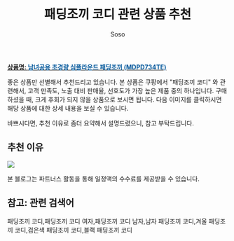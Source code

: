 ﻿---
layout: post
title:  "패딩조끼 코디 관련 상품 추천"
author: Soso
categories: [ 디저털/가전 ]
tags: [패딩조끼 코디,패딩조끼 코디 여자,패딩조끼 코디 남자,남자 패딩조끼 코디,겨울 패딩조끼 코디,검은색 패딩조끼 코디,블랙 패딩조끼 코디]
image: https://ads-partners.coupang.com/image1/9-FXHVkoH5F6hBB798OXHSr1YsCxFvw7bihy1FP8wgM5FbeIi_Ocz-y9j1QS3UGPKHQEeFgJsb6ajxeTiJ_PINpGaVLxIyo3EXfLvQSlowdiNe02vEqiJe1OwxCfzgbnD9cKJVHQHMAlqqDIEabzoEmLR50uQPWeVhIcryEnZXGn882K01hgkTq51l0uBcnsMlf8BsJ2xkz80MvMReB8C-AyLiKJr2S7g7JJwXZtVn9Ntgvu3D2VU8WZbOFkEeHdkBdm7uxSWLgv3sfi7oHAjzyLAOA-MtlXdFGjovhYBQ== 
description: "쿠팡에서 패딩조끼 코디 관련 상품으로 가장 고객 선호도가 높은 제품 중 하나입니다."
---

<a href="https://link.coupang.com/re/AFFSDP?lptag=AF5673682&pageKey=6840701820&itemId=3763118465&vendorItemId=71748209501&traceid=V0-153-bc512c2fbc67203f&requestid=20231116174744720089331178&token=31850C%7CMIXED"><b>상품명: <font color='#01579B'>남녀공용 초경량 심플라운드 패딩조끼 (MDPD734TE)</font></b></a>

좋은 상품만 선별해서 추천드리고 있습니다.
본 상품은 쿠팡에서 "패딩조끼 코디" 와 관련해서, 고객 만족도, 노출 대비 판매율, 선호도가 가장 높은 제품 중의 하나입니다.
구매하셨을 때, 크게 후회가 되지 않을 상품으로 보시면 됩니다. 
다음 이미지를 클릭하시면 해당 상품에 대한 상세 내용을 보실 수 있습니다.

바쁘시다면, 추천 이유로 좀더 요약해서 설명드렸으니, 참고 부탁드립니다.

## 추천 이유 

<a href="https://link.coupang.com/re/AFFSDP?lptag=AF5673682&pageKey=6840701820&itemId=3763118465&vendorItemId=71748209501&traceid=V0-153-bc512c2fbc67203f&requestid=20231116174744720089331178&token=31850C%7CMIXED"><img src="https://thumbnail7.coupangcdn.com/thumbnails/remote/q89/image/vendor_inventory/4ce8/bf02f0e639b9ff17692d4bc714bf6551b1e742216a2f4823b02191769222.jpg"></a> 

본 블로그는 파트너스 활동을 통해 일정액의 수수료를 제공받을 수 있습니다.

## 참고: 관련 검색어    
패딩조끼 코디,패딩조끼 코디 여자,패딩조끼 코디 남자,남자 패딩조끼 코디,겨울 패딩조끼 코디,검은색 패딩조끼 코디,블랙 패딩조끼 코디